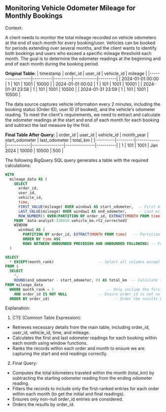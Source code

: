 ## Monitoring Vehicle Odometer Mileage for Monthly Bookings

Context:

A client needs to monitor the total mileage recorded on vehicle odometers at the end of each month for every booking/user. Vehicles can be booked for periods extending over several months, and the client wants to identify both bookings and users who exceed a specific mileage threshold each month. The goal is to determine the odometer readings at the beginning and end of each month during the booking period.

**Original Table:**
| timestamp        | order_id | user_id | vehicle_id | mileage |
|------------------|----------|---------|------------|---------|
| 2024-01-01 00:00 | 1        | 101     | 1001       | 10000   |
| 2024-01-01 00:02 | 1        | 101     | 1001       | 10001   |
| 2024-01-31 23:58 | 1        | 101     | 1001       | 10500   |
| 2024-01-31 23:59 | 1        | 101     | 1001       | 10500   |


The data source captures vehicle information every 2 minutes, including the booking status (Order ID), user ID (if booked), and the vehicle's odometer reading. To meet the client's requirements, we need to extract and calculate the odometer readings at the start and end of each month for each booking and subtract the last measure by the first.

**Final Table After Query:**
| order_id | user_id | vehicle_id | month_year | start_odometer | last_odometer | total_km |
|----------|---------|------------|------------|----------------|---------------|----------|
| 1        | 101     | 1001       | Jan 2024   | 10000          | 10500         | 500      |

The following BigQuery SQL query generates a table with the required calculations:

```sql
WITH 
  mileage_data AS (
    SELECT    
      order_id,                      
      user_id,                         
      vehicle_id,                     
      time,                            
      FIRST_VALUE(mileage) OVER window1 AS start_odometer,  -- First mileage reading in the window
      LAST_VALUE(mileage) OVER window1 AS end_odometer,     -- Last mileage reading in the window
      ROW_NUMBER() OVER(PARTITION BY order_id, EXTRACT(MONTH FROM time) ORDER BY time ASC) AS month_rank    -- Rank based on order_id and month
    FROM `data-analyst-326910.vehicle_km.rt2_corrected3` 
    WINDOW
      window1 AS (
        PARTITION BY order_id, EXTRACT(MONTH FROM time)   -- Partition data by order_id and month
        ORDER BY time ASC 
        ROWS BETWEEN UNBOUNDED PRECEDING AND UNBOUNDED FOLLOWING) -- Full range of rows in partition
  )

SELECT
  * EXCEPT(month_rank)                    -- Select all columns except the rank
FROM (
  SELECT
    *,
    ROUND(end_odometer - start_odometer, 0) AS total_km  -- Calculate total kilometers
FROM mileage_data
  WHERE month_rank = 1                        -- Only include the first record of each month
    AND order_id IS NOT NULL              -- Ensure order_id is not null
  ORDER BY order_id)                             -- Order the results by order_id


```

Explanation:

1. CTE (Common Table Expression):

* Retrieves necessary details from the main table, including order\_id, user\_id, vehicle\_id, time, and mileage.  
* Calculates the first and last odometer readings for each booking within each month using window functions.  
* Ranks the records within each order and month to ensure we are capturing the start and end readings correctly.


2. Final Query:

* Computes the total kilometers traveled within the month (total\_km) by subtracting the starting odometer reading from the ending odometer reading.  
* Filters the records to include only the first-ranked entries for each order within each month (to get the initial and final readings).  
* Ensures only non-null order\_id entries are considered.  
* Orders the results by order\_id.


